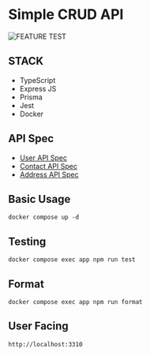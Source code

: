 # Simple CRUD API

![FEATURE TEST](https://github.com/kevariable/ts-restful-api/actions/workflows/feature-test.yml/badge.svg)

## STACK

- TypeScript
- Express JS
- Prisma
- Jest
- Docker

## API Spec

- [User API Spec](./docs/user.spec.md)
- [Contact API Spec](./docs/contact.spec.md)
- [Address API Spec](./docs/address.spec.md)

## Basic Usage

```
docker compose up -d
```

## Testing

```
docker compose exec app npm run test
```

## Format

```
docker compose exec app npm run format
```

## User Facing

```
http://localhost:3310
```

